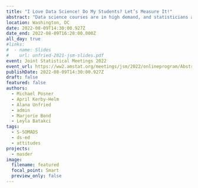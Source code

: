 ```yaml
---
title: "I Love Data Science! Do My Students? Let’s Measure It!"
abstract: "Data science courses are in high demand, and statisticians are often tapped to teach them. Efforts are lacking in data science education research to rigorously measure the effectiveness of teaching methods on student learning and attitudes in data science. Do student attitudes matter as much in data science as they have been shown to matter in statistics? (Ramirez et al., 2012; Kerby & Wroughton, 2017; Pearl et al., 2012) We leverage our work on motivational attitudes toward statistics to develop a family of instruments to measure attitudes toward data science. We will discuss our pilot Student Survey of Motivational Attitudes toward Data Science (S-SOMADS). This includes the theoretical framework, based on Expectancy-Value Theory (Eccles et al., 1983; Eccles & Wigfield, 2002), as well as the item development, subject-matter-expert review, pilot data collection, and exploratory factor analysis results. We will conclude with future directions of the project, including development of instructor and environment instruments, as well as how current or future data science instructors and educational researchers can get involved. This project is supported with NSF funding (DUE-2013392)."
location: Washington, DC
date: 2022-08-09T14:30:00.927Z
date_end: 2022-08-09T16:20:00.000Z
all_day: true
#links:
#  - name: Slides
#    url: unfried-2021-jsm-slides.pdf
event: Joint Statistical Meetings 2022
event_url: https://ww2.amstat.org/meetings/jsm/2022/onlineprogram/AbstractDetails.cfm?abstractid=322570
publishDate: 2022-08-09T14:30:00.927Z
draft: false
featured: false
authors:
  - Michael Posner
  - April Kerby-Helm
  - Alana Unfried
  - admin
  - Marjorie Bond
  - Leyla Batakci
tags:
  - S-SOMADS
  - ds-ed
  - attitudes
projects:
  - masder
image:
  filename: featured
  focal_point: Smart
  preview_only: false
---
```


